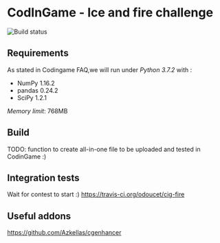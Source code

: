 CodInGame - Ice and fire challenge
==================================

![Build status](https://api.travis-ci.org/odoucet/cig-fire.svg?branch=master])

Requirements
------------
As stated in Codingame FAQ,we will run under *Python 3.7.2* with : 
 * NumPy 1.16.2
 * pandas 0.24.2
 * SciPy 1.2.1

*Memory limit*: 768MB

Build
-----
TODO: function to create all-in-one file to be uploaded and tested in CodinGame :)

Integration tests
-----------------
Wait for contest to start :)
https://travis-ci.org/odoucet/cig-fire

Useful addons
-------------
https://github.com/Azkellas/cgenhancer
